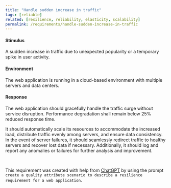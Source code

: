 ```yaml
---
title: "Handle sudden increase in traffic"
tags: [reliable]
related: [resilience, reliability, elasticity, scalability]
permalink: /requirements/handle-sudden-increase-in-traffic
---
```


<div class="quality-requirement" markdown="1">

#### Stimulus

A sudden increase in traffic due to unexpected popularity or a temporary spike in user activity.

#### Environment

The web application is running in a cloud-based environment with multiple servers and data centers.

#### Response

The web application should gracefully handle the traffic surge without service disruption.
Performance degradation shall remain below 25% reduced response time.

It should automatically scale its resources to accommodate the increased load, distribute traffic evenly among servers, and ensure data consistency. 
In the event of server failures, it should seamlessly redirect traffic to healthy servers and recover lost data if necessary. 
Additionally, it should log and report any anomalies or failures for further analysis and improvement.


</div><br>

This requirement was created with help from [ChatGPT](https://chat.openai.com) by using the prompt `create a quality attribute scenario to describe a resilience requirement for a web application`.



